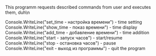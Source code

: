 This programm requests described commands from user and executes them, duh\n

Console.WriteLine("set_time - настройка времени") - time setting
Console.WriteLine("show_time - показ времени") - time display
Console.WriteLine("add_time - добавление времени") - time addition
Console.WriteLine("start - запуск часов") - start/resume
Console.WriteLine("stop - остановка часов") - pause
Console.WriteLine("exit - выход из программы") - quit the program
